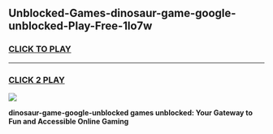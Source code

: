 
## Unblocked-Games-dinosaur-game-google-unblocked-Play-Free-1lo7w
<h3>
<a href="https://premium76.site?title=dinosaur-game-google-unblocked&ref=20M">CLICK TO PLAY</a></h3>
<hr>

<h3>
<a href="https://premium76.site?title=dinosaur-game-google-unblocked&ref=20M">CLICK 2 PLAY</a>
  
</h3>

<a href="https://premium76.site?title=dinosaur-game-google-unblocked&ref=19M"><img src="https://clearcache.store/games.png"></a>


**dinosaur-game-google-unblocked games unblocked: Your Gateway to Fun and Accessible Online Gaming**
